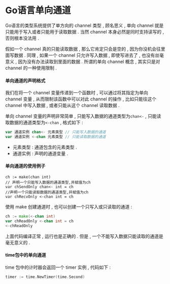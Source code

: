 # Go语言单向通道

Go语言的类型系统提供了单方向的 channel 类型 , 顾名思义 , 单向 channel 就是只能用于写入或者只能用于读取数据 . 当然 channel 本身必然是同时支持读写的 , 否则根本没法用 .

假如一个 channel 真的只能读取数据 , 那么它肯定只会是空的 , 因为你没机会往里面写数据 . 同理 , 如果一个 channel 只允许写入数据 , 即使写进去了 , 也没有丝毫意义 , 因为没有办法读取到里面的数据 . 所谓的单向 channel 概念 , 其实只是对 channel 的一种使用限制 .

#### 单向通道的声明格式

我们在将一个 channel 变量传递到一个函数时 , 可以通过将其指定为单向 channel 变量 , 从而限制该函数中可以对此 channel 的操作 , 比如只能往这个 channel 中写入数据 , 或者只能从这个 channel 读取数据 .

单向 channel 变量的声明非常简单 , 只能写入数据的通道类型为`chan<-` , 只能读取数据的通道类型为`<-chan` , 格式如下 :

```go
var 通道实例 chan<- 元素类型 // 只能写入数据的通道
var 通道实例 <-chan 元素类型 // 只能读取数据的通道
```

* 元素类型 : 通道包含的元素类型 . 
* 通道实例 : 声明的通道变量 . 

#### 单向通道的使用例子

```
ch := make(chan int)
// 声明一个只能写入数据的通道类型,并赋值为ch
var chSendOnly chan<- int = ch
//声明一个只能读取数据的通道类型,并赋值为ch
var chRecvOnly <-chan int = ch
```

使用 make 创建通道时 , 也可以创建一个只写入或只读取的通道 :

```go
ch := make(<-chan int)
var chReadOnly <-chan int = ch
<-chReadOnly
```

上面代码编译正常 , 运行也是正确的 . 但是 , 一个不能写入数据只能读取的通道是毫无意义的 . 

#### time包中的单向通道

time 包中的计时器会返回一个 timer 实例 , 代码如下 : 

```go
timer := time.NewTimer(time.Second)
```



